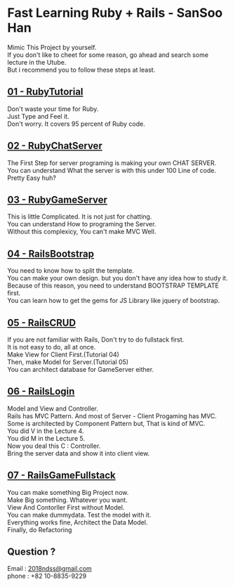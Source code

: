 Fast Learning Ruby + Rails - SanSoo Han
===========================
Mimic This Project by yourself.<br>
If you don't like to cheet for some reason, go ahead and search some lecture in the Utube.<br>
But i recommend you to follow these steps at least.

<a href="https://github.com/sansoohan/Tutorials/tree/rails/Rails/01RubyTutorial" target="blank">01 - RubyTutorial</a>
--------------------
Don't waste your time for Ruby.<br>
Just Type and Feel it.<br>
Don't worry. It covers 95 percent of Ruby code.

<a href="https://github.com/sansoohan/Tutorials/tree/rails/Rails/02RubyChatServer" target="blank">02 - RubyChatServer</a>
---------------------
The First Step for server programing is making your own CHAT SERVER.<br>
You can understand What the server is with this under 100 Line of code.<br>
Pretty Easy huh?

<a href="https://github.com/sansoohan/Tutorials/tree/rails/Rails/03RubyGameServer" target="blank">03 - RubyGameServer</a>
----------------------
This is little Complicated. It is not just for chatting.<br>
You can understand How to programing the Server.<br>
Without this complexicy, You can't make MVC Well.

<a href="https://github.com/sansoohan/Tutorials/tree/rails/Rails/04RailsBootstrap" target="blank">04 - RailsBootstrap</a>
--------------------
You need to know how to split the template.<br>
You can make your own design. but you don't have any idea how to study it.<br>
Because of this reason, you need to understand BOOTSTRAP TEMPLATE first.<br>
You can learn how to get the gems for JS Library like jquery of bootstrap.

<a href="https://github.com/sansoohan/Tutorials/tree/rails/Rails/05RailsCRUD" target="blank">05 - RailsCRUD</a>
---------------------
If you are not familiar with Rails, Don't try to do fullstack first.<br>
It is not easy to do, all at once.<br>
Make View for Client First.(Tutorial 04)<br>
Then, make Model for Server.(Tutorial 05)<br>
You can architect database for GameServer either.

<a href="https://github.com/sansoohan/Tutorials/tree/rails/Rails/06RailsLogin" target="blank">06 - RailsLogin</a>
-----------------------
Model and View and Controller.<br>
Rails has MVC Pattern. And most of Server - Client Progaming has MVC.<br>
Some is architected by Component Pattern but, That is kind of MVC.<br>
You did V in the Lecture 4.<br>
You did M in the Lecture 5.<br>
Now you deal this C : Controller.<br>
Bring the server data and show it into client view.

<a href="https://github.com/sansoohan/Tutorials/tree/rails/Rails/07RailsGameFullStack" target="blank">07 - RailsGameFullstack</a>
--------------------------
You can make something Big Project now.<br>
Make Big something. Whatever you want.<br>
View And Contorller First without Model.<br>
You can make dummydata. Test the model with it.<br>
Everything works fine, Architect the Data Model.<br>
Finally, do Refactoring

Question ?
---------------------------
Email : 2018ndss@gmail.com<br>
phone : +82 10-8835-9229
